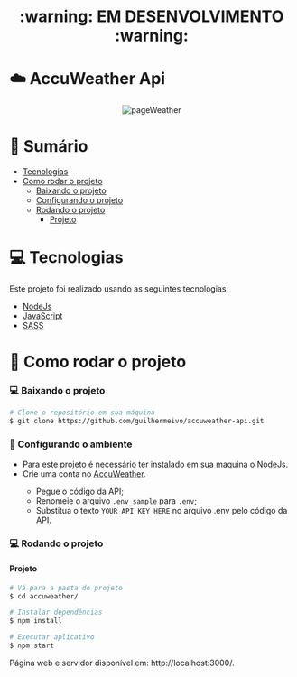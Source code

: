 <div align="center">
    <h1>:warning: EM DESENVOLVIMENTO :warning:</h1>
</div>

# :cloud: AccuWeather Api

<div align="center">
    <img src="https://github.com/guilhermeivo/accuweather-api/tree/master/.github/pageWeather.JPG" alt"pageWeather" title="pageWeather" />
</div>

# :scroll: Sumário

- [Tecnologias](#computer-tecnologias)
- [Como rodar o projeto](#construction_worker-como-rodar-o-projeto)
    - [Baixando o projeto](#computer-baixando-o-projeto)
    - [Configurando o projeto](#wrench-configurando-o-ambiente)
    - [Rodando o projeto](#computer-rodando-o-projeto)
        - [Projeto](#Projeto)

# :computer: Tecnologias

Este projeto foi realizado usando as seguintes tecnologias:

<ul>
  <li><a href="https://nodejs.org/en/docs/">NodeJs</a></li>
  <li><a href="https://www.javascript.com/">JavaScript</a></li>
  <li><a href="https://sass-lang.com/">SASS</a></li>
</ul>

# :construction_worker: Como rodar o projeto

### :computer: Baixando o projeto

```bash
# Clone o repositório em sua máquina
$ git clone https://github.com/guilhermeivo/accuweather-api.git
```

### :wrench: Configurando o ambiente

<ul>
    <li>Para este projeto é necessário ter instalado em sua maquina o <a href="https://nodejs.org/en/">NodeJs</a>.</li>
    <li>Crie uma conta no <a href="https://developer.accuweather.com/">AccuWeather</a>.</li>
    <ul>
        <li>Pegue o código da API;</li>
        <li>Renomeie o arquivo <code>.env_sample</code> para <code>.env</code>;</li>
        <li>Substitua o texto <code>YOUR_API_KEY_HERE</code> no arquivo .env pelo código da API.</li>
    </ul>
</ul>




### :computer: Rodando o projeto

#### Projeto

```bash
# Vá para a pasta do projeto
$ cd accuweather/

# Instalar dependências
$ npm install

# Executar aplicativo
$ npm start
```

Página web e servidor disponível em: http://localhost:3000/.
